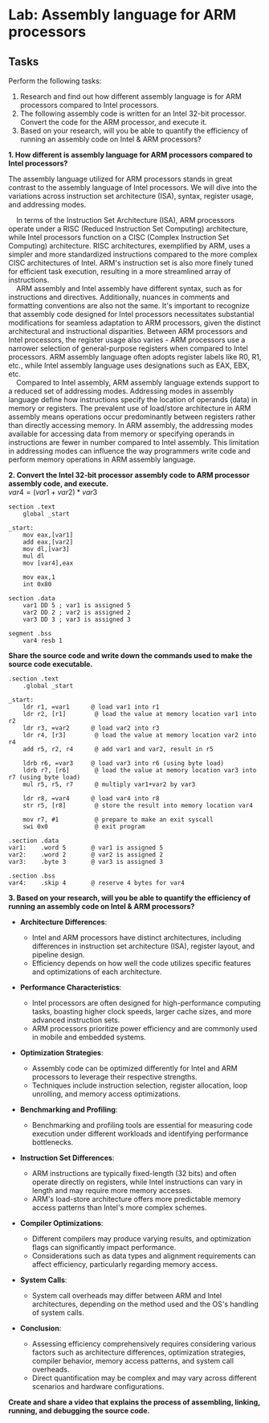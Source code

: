 # Lab: Assembly language for ARM processors

## Tasks
Perform the following tasks:  
1. Research and find out how different assembly language is for ARM processors compared to Intel processors.
2. The following assembly code is written for an Intel 32-bit processor. Convert the code for the ARM processor, and execute it.
3. Based on your research, will you be able to quantify the efficiency of running an assembly code on Intel & ARM processors?


**1. How different is assembly language for ARM processors compared to Intel processors?**

The assembly language utilized for ARM processors stands in great contrast to the assembly language of Intel processors. We will dive into the variations across instruction set architecture (ISA), syntax, register usage, and addressing modes.

&nbsp;&nbsp;&nbsp;&nbsp;In terms of the Instruction Set Architecture (ISA), ARM processors operate under a RISC (Reduced Instruction Set Computing) architecture, while Intel processors function on a CISC (Complex Instruction Set Computing) architecture. RISC architectures, exemplified by ARM, uses a simpler and more standardized instructions compared to the more complex CISC architectures of Intel. ARM's instruction set is also more finely tuned for efficient task execution, resulting in a more streamlined array of instructions.  
&nbsp;&nbsp;&nbsp;&nbsp;ARM assembly and Intel assembly have different syntax, such as for instructions and directives. Additionally, nuances in comments and formatting conventions are also not the same. It's important to recognize that assembly code designed for Intel processors necessitates substantial modifications for seamless adaptation to ARM processors, given the distinct architectural and instructional disparities. Between ARM processors and Intel processors, the register usage also varies - ARM processors use a narrower selection of general-purpose registers when compared to Intel processors. ARM assembly language often adopts register labels like R0, R1, etc., while Intel assembly language uses designations such as EAX, EBX, etc.  
&nbsp;&nbsp;&nbsp;&nbsp;Compared to Intel assembly, ARM assembly language extends support to a reduced set of addressing modes. Addressing modes in assembly language define how instructions specify the location of operands (data) in memory or registers. The prevalent use of load/store architecture in ARM assembly means operations occur predominantly between registers rather than directly accessing memory. In ARM assembly, the addressing modes available for accessing data from memory or specifying operands in instructions are fewer in number compared to Intel assembly. This limitation in addressing modes can influence the way programmers write code and perform memory operations in ARM assembly language.  

**2. Convert the Intel 32-bit processor assembly code to ARM processor assembly code, and execute.**  
$var4 = (var1+var2)*var3$

```assembly
section .text
    global _start

_start:
    mov eax,[var1]
    add eax,[var2]
    mov dl,[var3]
    mul dl
    mov [var4],eax
    
    mov eax,1
    int 0x80

section .data
    var1 DD 5 ; var1 is assigned 5
    var2 DD 2 ; var2 is assigned 2
    var3 DD 3 ; var3 is assigned 3
    
segment .bss
    var4 resb 1
```

**Share the source code and write down the commands used to make the source code executable.**
```assembly
.section .text
    .global _start

_start:
    ldr r1, =var1      @ load var1 into r1
    ldr r2, [r1]        @ load the value at memory location var1 into r2
    ldr r3, =var2      @ load var2 into r3
    ldr r4, [r3]        @ load the value at memory location var2 into r4
    add r5, r2, r4      @ add var1 and var2, result in r5
    
    ldrb r6, =var3     @ load var3 into r6 (using byte load)
    ldrb r7, [r6]       @ load the value at memory location var3 into r7 (using byte load)
    mul r5, r5, r7      @ multiply var1+var2 by var3
    
    ldr r8, =var4      @ load var4 into r8
    str r5, [r8]        @ store the result into memory location var4
    
    mov r7, #1          @ prepare to make an exit syscall
    swi 0x0             @ exit program

.section .data
var1:    .word 5       @ var1 is assigned 5
var2:    .word 2       @ var2 is assigned 2
var3:    .byte 3       @ var3 is assigned 3

.section .bss
var4:    .skip 4       @ reserve 4 bytes for var4
```
**3. Based on your research, will you be able to quantify the efficiency of running an assembly code on Intel & ARM processors?**

- **Architecture Differences**:
  - Intel and ARM processors have distinct architectures, including differences in instruction set architecture (ISA), register layout, and pipeline design.
  - Efficiency depends on how well the code utilizes specific features and optimizations of each architecture.

- **Performance Characteristics**:
  - Intel processors are often designed for high-performance computing tasks, boasting higher clock speeds, larger cache sizes, and more advanced instruction sets.
  - ARM processors prioritize power efficiency and are commonly used in mobile and embedded systems.

- **Optimization Strategies**:
  - Assembly code can be optimized differently for Intel and ARM processors to leverage their respective strengths.
  - Techniques include instruction selection, register allocation, loop unrolling, and memory access optimizations.

- **Benchmarking and Profiling**:
  - Benchmarking and profiling tools are essential for measuring code execution under different workloads and identifying performance bottlenecks.
  
- **Instruction Set Differences**:
  - ARM instructions are typically fixed-length (32 bits) and often operate directly on registers, while Intel instructions can vary in length and may require more memory accesses.
  - ARM's load-store architecture offers more predictable memory access patterns than Intel's more complex schemes.
  
- **Compiler Optimizations**:
  - Different compilers may produce varying results, and optimization flags can significantly impact performance.
  - Considerations such as data types and alignment requirements can affect efficiency, particularly regarding memory access.

- **System Calls**:
  - System call overheads may differ between ARM and Intel architectures, depending on the method used and the OS's handling of system calls.

- **Conclusion**:
  - Assessing efficiency comprehensively requires considering various factors such as architecture differences, optimization strategies, compiler behavior, memory access patterns, and system call overheads.
  - Direct quantification may be complex and may vary across different scenarios and hardware configurations.


**Create and share a video that explains the process of assembling, linking, running, and debugging the source code.**
